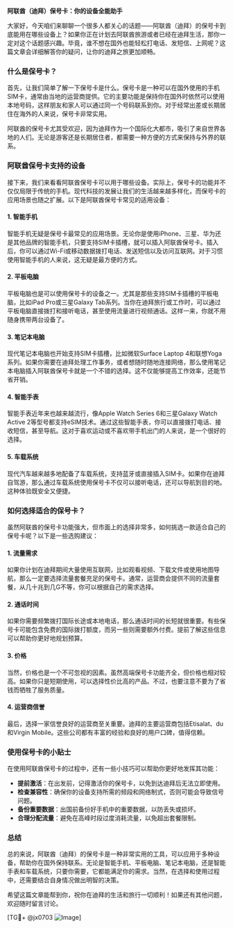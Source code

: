 **阿联酋（迪拜）保号卡：你的设备全能助手**

大家好，今天咱们来聊聊一个很多人都关心的话题——阿联酋（迪拜）的保号卡到底能用在哪些设备上？如果你正在计划去阿联酋旅游或者已经在迪拜生活，那你一定对这个话题感兴趣。毕竟，谁不想在国外也能轻松打电话、发短信、上网呢？这篇文章会详细解答你的疑问，让你的迪拜之旅更加顺畅。

### 什么是保号卡？

首先，让我们简单了解一下保号卡是什么。保号卡是一种可以在国外使用的手机SIM卡，通常由当地的运营商提供。它的主要功能是保持你在国外时依然可以使用本地号码，这样朋友和家人可以通过同一个号码联系到你。对于经常出差或长期居住在海外的人来说，保号卡非常实用。

阿联酋的保号卡尤其受欢迎，因为迪拜作为一个国际化大都市，吸引了来自世界各地的人们。无论是游客还是长期居住者，都需要一种方便的方式来保持与外界的联系。

### 阿联酋保号卡支持的设备

接下来，我们来看看阿联酋保号卡可以用于哪些设备。实际上，保号卡的功能并不仅仅局限于传统的手机。现代科技的发展让我们的生活越来越多样化，而保号卡的应用场景也随之扩展。以下是阿联酋保号卡常见的适用设备：

#### 1. **智能手机**
   智能手机无疑是保号卡最常见的应用场景。无论你是使用iPhone、三星、华为还是其他品牌的智能手机，只要支持SIM卡插槽，就可以插入阿联酋保号卡。插入后，你可以通过Wi-Fi或移动数据拨打电话、发送短信以及访问互联网。对于习惯使用智能手机的人来说，这无疑是最方便的方式。

#### 2. **平板电脑**
   平板电脑也是可以使用保号卡的设备之一。尤其是那些支持SIM卡插槽的平板电脑，比如iPad Pro或三星Galaxy Tab系列。当你在迪拜旅行或工作时，可以通过平板电脑直接拨打和接听电话，甚至使用流量进行视频通话。这样一来，你就不用随身携带两台设备了。

#### 3. **笔记本电脑**
   现代笔记本电脑也开始支持SIM卡插槽，比如微软Surface Laptop 4和联想Yoga系列。如果你需要在迪拜处理工作事务，或者想随时随地连接网络，那么使用笔记本电脑插入阿联酋保号卡就是一个不错的选择。这不仅能够提高工作效率，还能节省开销。

#### 4. **智能手表**
   智能手表近年来也越来越流行，像Apple Watch Series 6和三星Galaxy Watch Active 2等型号都支持eSIM技术。通过这些智能手表，你可以直接拨打电话、接收短信，甚至导航。这对于喜欢运动或不喜欢带手机出门的人来说，是一个很好的选择。

#### 5. **车载系统**
   现代汽车越来越多地配备了车载系统，支持蓝牙或直接插入SIM卡。如果你在迪拜自驾游，那么通过车载系统使用保号卡不仅可以接听电话，还可以导航到目的地。这种体验既安全又便捷。

### 如何选择适合的保号卡？

虽然阿联酋的保号卡功能强大，但市面上的选择非常多，如何挑选一款适合自己的保号卡呢？以下是一些选购建议：

#### 1. **流量需求**
   如果你计划在迪拜期间大量使用互联网，比如观看视频、下载文件或使用地图导航，那么一定要选择流量套餐充足的保号卡。通常，运营商会提供不同的流量套餐，从几十兆到几G不等，你可以根据自己的需求选择。

#### 2. **通话时间**
   如果你需要频繁拨打国际长途或本地电话，那么通话时间的长短就很重要。有些保号卡可能包含免费的国际拨打额度，而另一些则需要额外付费。提前了解这些信息可以帮助你更好地规划预算。

#### 3. **价格**
   当然，价格也是一个不可忽视的因素。虽然高端保号卡功能齐全，但价格也相对较高。如果你只是短期使用，可以选择性价比高的产品。不过，也要注意不要为了省钱而牺牲了服务质量。

#### 4. **运营商信誉**
   最后，选择一家信誉良好的运营商至关重要。迪拜的主要运营商包括Etisalat、du和Virgin Mobile。这些公司都有丰富的经验和良好的用户口碑，值得信赖。

### 使用保号卡的小贴士

在使用阿联酋保号卡的过程中，还有一些小技巧可以帮助你更好地发挥其功能：

- **提前激活**：在出发前，记得激活你的保号卡，以免到达迪拜后无法立即使用。
- **检查兼容性**：确保你的设备支持所需的频段和网络制式，否则可能会导致信号问题。
- **备份重要数据**：出国前备份好手机中的重要数据，以防丢失或损坏。
- **合理分配流量**：避免在高峰时段过度消耗流量，以免超出套餐限制。

### 总结

总的来说，阿联酋（迪拜）的保号卡是一种非常实用的工具，可以应用于多种设备，帮助你在国外保持联系。无论是智能手机、平板电脑、笔记本电脑，还是智能手表和车载系统，只要你需要，它都能满足你的需求。当然，在选择和使用过程中，还需要结合自身情况做出明智的决策。

希望这篇文章能帮到你，祝你在迪拜的生活和旅行一切顺利！如果还有其他问题，欢迎随时留言讨论。

[TG💪+ @jx0703 ![Image](https://github.com/user-attachments/assets/dbca1d08-cadb-493c-b0ec-ad6f7a83f270)]